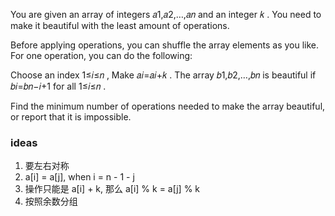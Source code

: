 You are given an array of integers 𝑎1,𝑎2,…,𝑎𝑛
 and an integer 𝑘
. You need to make it beautiful with the least amount of operations.

Before applying operations, you can shuffle the array elements as you like. For one operation, you can do the following:

Choose an index 1≤𝑖≤𝑛
,
Make 𝑎𝑖=𝑎𝑖+𝑘
.
The array 𝑏1,𝑏2,…,𝑏𝑛
 is beautiful if 𝑏𝑖=𝑏𝑛−𝑖+1
 for all 1≤𝑖≤𝑛
.

Find the minimum number of operations needed to make the array beautiful, or report that it is impossible.


### ideas
1. 要左右对称
2. a[i] = a[j], when i = n - 1 - j
3. 操作只能是 a[i] + k, 那么 a[i] % k = a[j] % k
4. 按照余数分组